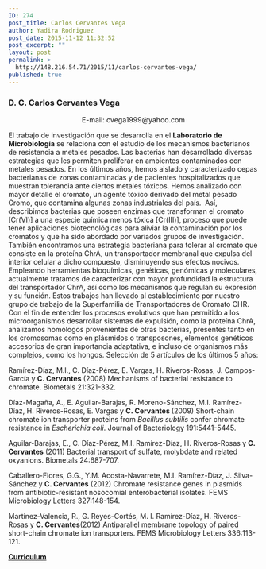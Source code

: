 ```yaml
---
ID: 274
post_title: Carlos Cervantes Vega
author: Yadira Rodriguez
post_date: 2015-11-12 11:32:52
post_excerpt: ""
layout: post
permalink: >
  http://148.216.54.71/2015/11/carlos-cervantes-vega/
published: true
---
```

<h3>D. C. Carlos Cervantes Vega</h3>
<div class="contentpane">
<div class="contentdescription">
<p align="center">E-mail: cvega1999@yahoo.com</p>
El trabajo de investigación que se desarrolla en el <strong>Laboratorio de Microbiología</strong> se relaciona con el estudio de los mecanismos bacterianos de resistencia a metales pesados. Las bacterias han desarrollado diversas estrategias que les permiten proliferar en ambientes contaminados con metales pesados. En los últimos años, hemos aislado y caracterizado cepas bacterianas de zonas contaminadas y de pacientes hospitalizados que muestran tolerancia ante ciertos metales tóxicos. Hemos analizado con mayor detalle el cromato, un agente tóxico derivado del metal pesado Cromo, que contamina algunas zonas industriales del país.  Así, describimos bacterias que poseen enzimas que transforman el cromato [Cr(VI)] a una especie química menos tóxica [Cr(III)], proceso que puede tener aplicaciones biotecnológicas para aliviar la contaminación por los cromatos y que ha sido abordado por variados grupos de investigación. También encontramos una estrategia bacteriana para tolerar al cromato que consiste en la proteína ChrA, un transportador membranal que expulsa del interior celular a dicho compuesto, disminuyendo sus efectos nocivos. Empleando herramientas bioquímicas, genéticas, genómicas y moleculares, actualmente tratamos de caracterizar con mayor profundidad la estructura del transportador ChrA, así como los mecanismos que regulan su expresión y su función. Estos trabajos han llevado al establecimiento por nuestro grupo de trabajo de la Superfamilia de Transportadores de Cromato CHR. Con el fin de entender los procesos evolutivos que han permitido a los microorganismos desarrollar sistemas de expulsión, como la proteína ChrA, analizamos homólogos provenientes de otras bacterias, presentes tanto en los cromosomas como en plásmidos o transposones, elementos genéticos accesorios de gran importancia adaptativa, e incluso de organismos más complejos, como los hongos. Selección de 5 artículos de los últimos 5 años:

Ramírez-Díaz, M.I., C. Díaz-Pérez, E. Vargas, H. Riveros-Rosas, J. Campos-García y <strong>C. Cervantes</strong> (2008) Mechanisms of bacterial resistance to chromate. Biometals 21:321-332.

Díaz-Magaña, A., E. Aguilar-Barajas, R. Moreno-Sánchez, M.I. Ramírez-Díaz, H. Riveros-Rosas, E. Vargas y <strong>C. Cervantes </strong>(2009) Short-chain chromate ion transporter proteins from <em>Bacillus subtilis</em> confer chromate resistance in <em>Escherichia coli</em>. Journal of Bacteriology 191:5441-5445.

Aguilar-Barajas, E., C. Díaz-Pérez, M.I. Ramírez-Díaz, H. Riveros-Rosas y<strong> C. Cervantes</strong> (2011) Bacterial transport of sulfate, molybdate and related oxyanions. Biometals 24:687-707.

Caballero-Flores, G.G., Y.M. Acosta-Navarrete, M.I. Ramírez-Díaz, J. Silva-Sánchez y <strong>C. Cervantes</strong> (2012) Chromate resistance genes in plasmids from antibiotic-resistant nosocomial enterobacterial isolates. FEMS Microbiology Letters 327:148-154.

Martínez-Valencia, R., G. Reyes-Cortés, M. I. Ramírez-Díaz, H. Riveros-Rosas y <strong>C. Cervantes</strong>(2012) Antiparallel membrane topology of paired short-chain chromate ion transporters. FEMS Microbiology Letters 336:113-121.

</div>
<strong><a href="http://148.216.54.71/wp-content/uploads/2015/11/DC_Carlos_Cervantes.pdf">Curriculum</a></strong>

</div>